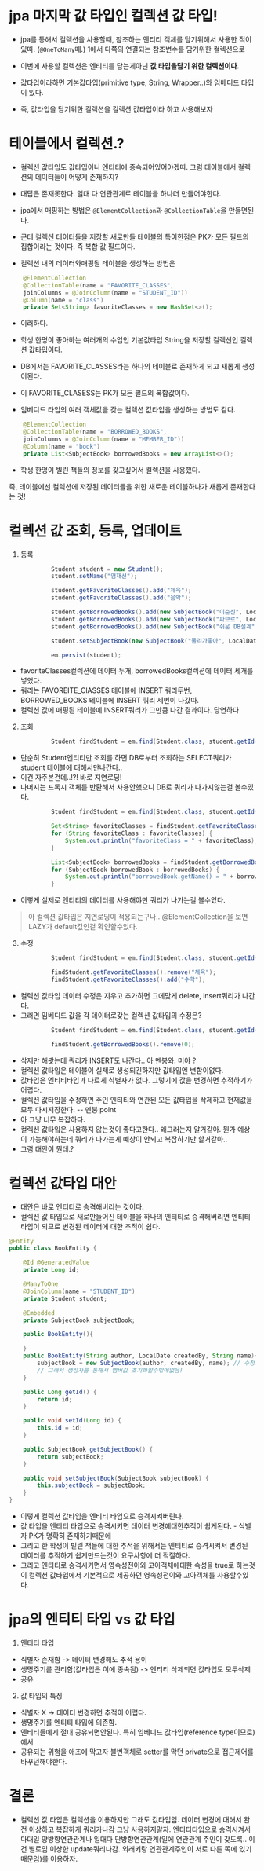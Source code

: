 # jpa 마지막 값 타입인 컬렉션 값 타입!

- jpa를 통해서 컬렉션을 사용할때, 참조하는 엔티티 객체를 담기위해서 사용한 적이있따. (`@OneToMany`때.) 1에서 다쪽의 연결되는 참조변수를 담기위한 컬렉션으로
- 이번에 사용할 컬렉션은 엔티티를 담는게아닌 **값 타입을담기 위한 컬렉션이다.**
- 값타입이라하면 기본값타입(primitive type, String, Wrapper..)와 임베디드 타입이 있다.

- 즉, 값타입을 담기위한 컬렉션을 컬렉션 값타입이라 하고 사용해보자

# 테이블에서 컬렉션.?

- 컬렉션 값타입도 값타입이니 엔티티에 종속되어있어야겠따. 그럼 테이블에서 컬렉션의 데이터들이 어떻게 존재하지?
- 대답은 존재못한다. 일대 다 연관관계로 테이블을 하나더 만들어야한다.
- jpa에서 매핑하는 방법은 `@ElementCollection`과 `@CollectionTable`을 만들면된다.
- 근데 컬렉션 데이터들을 저장할 새로만들 테이블의 특이한점은 PK가 모든 필드의 집합이라는 것이다. 즉 복합 값 필드이다.

- 컬렉션 내의 데이터와매핑될 테이블을 생성하는 방법은

```java
    @ElementCollection
    @CollectionTable(name = "FAVORITE_CLASSES",
    joinColumns = @JoinColumn(name = "STUDENT_ID"))
    @Column(name = "class")
    private Set<String> favoriteClasses = new HashSet<>();

```

- 이러하다.
- 학생 한명이 좋아하는 여러개의 수업인 기본값타입 String을 저장할 컬렉션인 컬렉션 값타입이다.
- DB에서는 FAVORITE_CLASSES라는 하나의 테이블로 존재하게 되고 새롭게 생성이된다.
- 이 FAVORITE_CLASESS는 PK가 모든 필드의 복합값이다.

- 임베디드 타입의 여러 객체값을 갖는 컬렉션 값타입을 생성하는 방법도 같다.

```java
    @ElementCollection
    @CollectionTable(name = "BORROWED_BOOKS",
    joinColumns = @JoinColumn(name = "MEMBER_ID"))
    @Column(name = "book")
    private List<SubjectBook> borrowedBooks = new ArrayList<>();

```

- 학생 한명이 빌린 책들의 정보를 갖고싶어서 컬렉션을 사용했다.

즉, 테이블에선 컬렉션에 저장된 데이터들을 위한 새로운 테이블하나가 새롭게 존재한다는 것!

# 컬렉션 값 조회, 등록, 업데이트

1. 등록

```java
            Student student = new Student();
            student.setName("염재선");

            student.getFavoriteClasses().add("체육");
            student.getFavoriteClasses().add("음악");

            student.getBorrowedBooks().add(new SubjectBook("이순신", LocalDate.now(), "징비록"));
            student.getBorrowedBooks().add(new SubjectBook("파브르", LocalDate.now(), "파브르 곤충기"));
            student.getBorrowedBooks().add(new SubjectBook("쉬운 DB설계", LocalDate.now(), "안드레아"));

            student.setSubjectBook(new SubjectBook("물리가좋아", LocalDate.now(), "박막례"));

            em.persist(student);
```

- favoriteClasses컬렉션에 데이터 두개, borrowedBooks컬렉션에 데이터 세개를 넣었다.
- 쿼리는 FAVOREITE_ClASSES 테이블에 INSERT 쿼리두번, BORROWED_BOOKS 테이블에 INSERT 쿼리 세번이 나갔따.
- 컬렉션 값에 매핑된 테이블에 INSERT쿼리가 그만큼 나간 결과이다. 당연하다

2. 조회

```java
            Student findStudent = em.find(Student.class, student.getId());
```

- 단순히 Student엔티티만 조회를 하면 DB로부터 조회하는 SELECT쿼리가 student 테이블에 대해서만나간다..
- 이건 자주본건데..!?! 바로 지연로딩!
- 나머지는 프록시 객체를 반환해서 사용안했으니 DB로 쿼리가 나가지않는걸 볼수있다.

```java
            Student findStudent = em.find(Student.class, student.getId());

            Set<String> favoriteClasses = findStudent.getFavoriteClasses();
            for (String favoriteClass : favoriteClasses) {
                System.out.println("favoriteClass = " + favoriteClass);
            }

            List<SubjectBook> borrowedBooks = findStudent.getBorrowedBooks();
            for (SubjectBook borrowedBook : borrowedBooks) {
                System.out.println("borrowedBook.getName() = " + borrowedBook.getName());
            }
```

- 이렇게 실제로 엔티티의 데이터를 사용해야만 쿼리가 나가는걸 볼수있다.

> 아 컬렉션 값타입은 지연로딩이 적용되는구나.. @ElementCollection을 보면 LAZY가 default값인걸 확인할수있다.

3. 수정

```java
            Student findStudent = em.find(Student.class, student.getId());

            findStudent.getFavoriteClasses().remove("체육");
            findStudent.getFavoriteClasses().add("수학");
```

- 컬렉션 값타입 데이터 수정은 지우고 추가하면 그에맞게 delete, insert쿼리가 나간다.
- 그러면 임베디드 값을 각 데이터로갖는 컬렉션 값타입의 수정은?

```java
            Student findStudent = em.find(Student.class, student.getId());

            findStudent.getBorrowedBooks().remove(0);

```

- 삭제만 해봣는데 쿼리가 INSERT도 나간다.. 아 멘붕와. 머야 ?
- 컬렉션 값타입은 테이블이 실제로 생성되긴하지만 값타입엔 변함이없다.
- 값타입은 엔티티타입과 다르게 식별자가 없다. 그렇기에 값을 변경하면 추적하기가 어렵다.
- 컬렉션 값타입을 수정하면 주인 엔티티와 연관된 모든 값타입을 삭제하고 현재값을 모두 다시저장한다. -- 멘붕 point
- 아 그냥 너무 복잡하다.
- 컬렉션 값타입은 사용하지 않는것이 좋다고한다.. 왜그러는지 알거같아. 뭔가 예상이 가능해야하는데 쿼리가 나가는게 예상이 안되고 복잡하기만 할거같아..
- 그럼 대안이 뭔데.?

# 컬렉션 값타입 대안

- 대안은 바로 엔티티로 승격해버리는 것이다.
- 컬렉션 값 타입으로 새로만들어진 테이블을 하나의 엔티티로 승격해버리면 엔티티타입이 되므로 변경된 데이터에 대한 추적이 쉽다.

```java
@Entity
public class BookEntity {

    @Id @GeneratedValue
    private Long id;

    @ManyToOne
    @JoinColumn(name = "STUDENT_ID")
    private Student student;

    @Embedded
    private SubjectBook subjectBook;

    public BookEntity(){

    }
    public BookEntity(String author, LocalDate createdBy, String name){
        subjectBook = new SubjectBook(author, createdBy, name); // 수정자 막아놓은 불변객체임. 값타입은 불변객체로 - 공유되지않도록 미연에방지함 불변객체로
        // 그래서 생성자를 통해서 멤버값 초기화할수밖에없음!
    }

    public Long getId() {
        return id;
    }

    public void setId(Long id) {
        this.id = id;
    }

    public SubjectBook getSubjectBook() {
        return subjectBook;
    }

    public void setSubjectBook(SubjectBook subjectBook) {
        this.subjectBook = subjectBook;
    }
}
```

- 이렇게 컬렉션 값타입을 엔티티 타입으로 승격시켜버린다.
- 값 타입을 엔티티 타입으로 승격시키면 데이터 변경에대한추적이 쉽게된다. - 식별자 PK가 명확히 존재하기때문에
- 그리고 한 학생이 빌린 책들에 대한 추적을 위해서는 엔티티로 승격시켜서 변경된 데이터를 추적하기 쉽게만드는것이 요구사항에 더 적절하다.
- 그리고 엔티티로 승격시키면서 영속성전이와 고아객체에대한 속성을 true로 하는것이 컬렉션 값타입에서 기본적으로 제공하던 영속성전이와 고아객체를 사용할수있다.

# jpa의 엔티티 타입 vs 값 타입

1. 엔티티 타입

- 식별자 존재함 -> 데이터 변경해도 추적 용이
- 생명주기를 관리함(값타입은 이에 종속됨) -> 엔티티 삭제되면 값타입도 모두삭제
- 공유

2. 값 타입의 특징

- 식별자 X -> 데이터 변경하면 추적이 어렵다.
- 생명주기를 엔티티 타입에 의존함.
- 엔티티들에게 절대 공유되면안된다. 특히 임베디드 값타입(reference type이므로)에서
- 공유되는 위험을 애초에 막고자 불변객체로 setter를 막던 private으로 접근제어를 바꾸던해야한다.

# 결론

- 컬렉션 값 타입은 컬렉션을 이용하지만 그래도 값타입임. 데이터 변경에 대해서 완전 이상하고 복잡하게 쿼리가나감 그냥 사용하지말자. 엔티티타입으로 승격시켜서 다대일 양방향연관관계나 일대다 단방향연관관계(일에 연관관계 주인이 갖도록.. 이건 별로임 이상한 update쿼리나감. 외래키랑 연관관계주인이 서로 다른 쪽에 있기때문임)를 이용하자.
